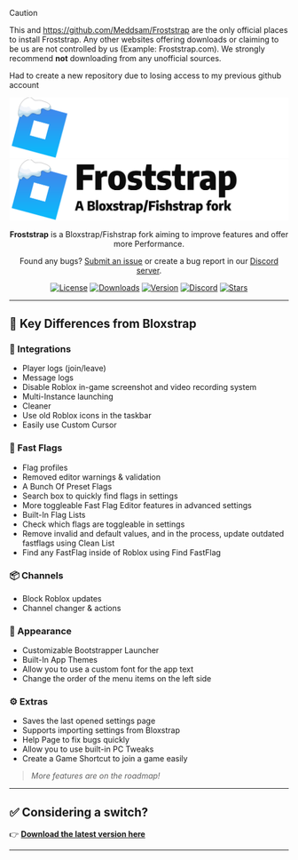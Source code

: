 > [!CAUTION]
> This and https://github.com/Meddsam/Froststrap are the only official places to install Froststrap. Any other websites offering downloads or claiming to be us are not controlled by us (Example: Froststrap.com). We strongly recommend **not** downloading from any unofficial sources.
>
> Had to create a new repository due to losing access to my previous github account

<p align="center">
    <img src="https://github.com/RealMeddsam/Froststrap/raw/main/Images/Bloxstrap-full-dark.png#gh-dark-mode-only" width="700">
    <img src="https://github.com/RealMeddsam/Froststrap/raw/main/Images/Bloxstrap-full-light.png#gh-light-mode-only" width="700">
</p>

<div align="center">

**Froststrap** is a Bloxstrap/Fishstrap fork aiming to improve features and offer more Performance.

Found any bugs? [Submit an issue](https://github.com/RealMeddsam/Froststrap/issues/new/choose) or create a bug report in our [Discord server](https://discord.gg/KdR9vpRcUN).

[![License][badge-repo-license]][repo-license]
[![Downloads][badge-repo-downloads]][repo-releases]
[![Version][badge-repo-latest]][repo-latest]
[![Discord][badge-discord]][discord-invite]
[![Stars][badge-repo-stars]][repo-stargazer]

</div>

---

## 🔧 Key Differences from Bloxstrap

### 🧩 Integrations
- Player logs (join/leave)
- Message logs
- Disable Roblox in-game screenshot and video recording system
- Multi-Instance launching
- Cleaner
- Use old Roblox icons in the taskbar
- Easily use Custom Cursor 

### 🚩 Fast Flags
- Flag profiles
- Removed editor warnings & validation
- A Bunch Of Preset Flags
- Search box to quickly find flags in settings
- More toggleable Fast Flag Editor features in advanced settings
- Built-In Flag Lists
- Check which flags are toggleable in settings
- Remove invalid and default values, and in the process, update outdated fastflags using Clean List
- Find any FastFlag inside of Roblox using Find FastFlag

### 📦 Channels
- Block Roblox updates
- Channel changer & actions

### 🎨 Appearance
- Customizable Bootstrapper Launcher
- Built-In App Themes
- Allow you to use a custom font for the app text
- Change the order of the menu items on the left side

### ⚙️ Extras
- Saves the last opened settings page
- Supports importing settings from Bloxstrap
- Help Page to fix bugs quickly
- Allow you to use built-in PC Tweaks
- Create a Game Shortcut to join a game easily

> *More features are on the roadmap!*

---

## ✅ Considering a switch?
👉 [**Download the latest version here**][repo-latest]

---

<!-- Badge Definitions -->
[badge-repo-license]:    https://img.shields.io/github/license/RealMeddsam/Froststrap?style=flat-square
[badge-repo-downloads]:  https://img.shields.io/github/downloads/RealMeddsam/Froststrap/latest/total?style=flat-square&color=981bfe
[badge-repo-latest]:     https://img.shields.io/github/v/release/RealMeddsam/Froststrap?style=flat-square&color=7a39fb
[badge-repo-stars]:      https://img.shields.io/github/stars/RealMeddsam/Froststrap?style=flat-square&color=dd9900
[badge-discord]:         https://img.shields.io/discord/1364660238963179520?style=flat-square&logo=discord&logoColor=white&logoSize=auto&label=discord&color=4d3dff

[repo-license]:  https://github.com/RealMeddsam/Froststrap/blob/main/LICENSE
[repo-actions]:  https://github.com/RealMeddsam/Froststrap/actions
[repo-releases]: https://github.com/RealMeddsam/Froststrap/releases
[repo-latest]:   https://github.com/RealMeddsam/Froststrap/releases/latest
[repo-stargazer]:   https://github.com/RealMeddsam/Froststrap/stargazers

[discord-invite]:  https://discord.gg/KdR9vpRcUN
